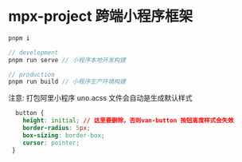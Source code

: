 # mpx-project 跨端小程序框架

```javascript
pnpm i

// development
pnpm run serve // 小程序本地开发构建

// production
pnpm run build // 小程序生产环境构建

```

注意:
打包阿里小程序 uno.acss 文件会自动是生成默认样式
```css
  button {
    height: initial; // 这里要删除，否则van-button 按钮高度样式会失效
    border-radius: 5px;
    box-sizing: border-box;
    cursor: pointer;
 }    
```